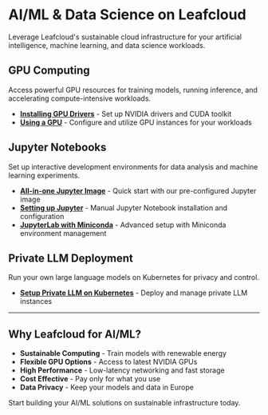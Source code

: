 # AI/ML & Data Science on Leafcloud

Leverage Leafcloud's sustainable cloud infrastructure for your artificial intelligence, machine learning, and data science workloads.

## GPU Computing

Access powerful GPU resources for training models, running inference, and accelerating compute-intensive workloads.

- **[Installing GPU Drivers](installing-gpu-drivers.md)** - Set up NVIDIA drivers and CUDA toolkit
- **[Using a GPU](using-a-gpu.md)** - Configure and utilize GPU instances for your workloads

## Jupyter Notebooks

Set up interactive development environments for data analysis and machine learning experiments.

- **[All-in-one Jupyter Image](using-the-jupyter-image.md)** - Quick start with our pre-configured Jupyter image
- **[Setting up Jupyter](running-jupyter.md)** - Manual Jupyter Notebook installation and configuration
- **[JupyterLab with Miniconda](running-jupyterlab-with-miniconda.md)** - Advanced setup with Miniconda environment management

## Private LLM Deployment

Run your own large language models on Kubernetes for privacy and control.

- **[Setup Private LLM on Kubernetes](../private-llm/setup-private-llm.md)** - Deploy and manage private LLM instances

---

## Why Leafcloud for AI/ML?

- **Sustainable Computing** - Train models with renewable energy
- **Flexible GPU Options** - Access to latest NVIDIA GPUs
- **High Performance** - Low-latency networking and fast storage
- **Cost Effective** - Pay only for what you use
- **Data Privacy** - Keep your models and data in Europe

Start building your AI/ML solutions on sustainable infrastructure today.

